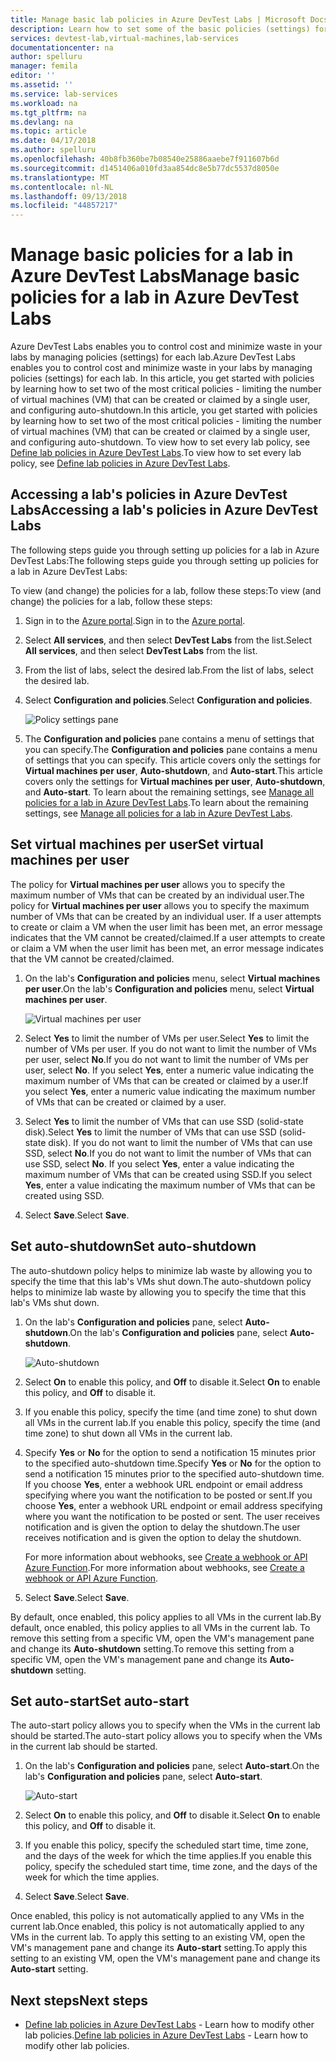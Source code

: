 ```yaml
---
title: Manage basic lab policies in Azure DevTest Labs | Microsoft Docs
description: Learn how to set some of the basic policies (settings) for a lab in DevTest Labs
services: devtest-lab,virtual-machines,lab-services
documentationcenter: na
author: spelluru
manager: femila
editor: ''
ms.assetid: ''
ms.service: lab-services
ms.workload: na
ms.tgt_pltfrm: na
ms.devlang: na
ms.topic: article
ms.date: 04/17/2018
ms.author: spelluru
ms.openlocfilehash: 40b8fb360be7b08540e25886aaebe7f911607b6d
ms.sourcegitcommit: d1451406a010fd3aa854dc8e5b77dc5537d8050e
ms.translationtype: MT
ms.contentlocale: nl-NL
ms.lasthandoff: 09/13/2018
ms.locfileid: "44857217"
---
```

# <a name="manage-basic-policies-for-a-lab-in-azure-devtest-labs"></a><span data-ttu-id="50987-103">Manage basic policies for a lab in Azure DevTest Labs</span><span class="sxs-lookup"><span data-stu-id="50987-103">Manage basic policies for a lab in Azure DevTest Labs</span></span>

<span data-ttu-id="50987-104">Azure DevTest Labs enables you to control cost and minimize waste in your labs by managing policies (settings) for each lab.</span><span class="sxs-lookup"><span data-stu-id="50987-104">Azure DevTest Labs enables you to control cost and minimize waste in your labs by managing policies (settings) for each lab.</span></span> <span data-ttu-id="50987-105">In this article, you get started with policies by learning how to set two of the most critical policies - limiting the number of virtual machines (VM) that can be created or claimed by a single user, and configuring auto-shutdown.</span><span class="sxs-lookup"><span data-stu-id="50987-105">In this article, you get started with policies by learning how to set two of the most critical policies - limiting the number of virtual machines (VM) that can be created or claimed by a single user, and configuring auto-shutdown.</span></span> <span data-ttu-id="50987-106">To view how to set every lab policy, see [Define lab policies in Azure DevTest Labs](devtest-lab-set-lab-policy.md).</span><span class="sxs-lookup"><span data-stu-id="50987-106">To view how to set every lab policy, see [Define lab policies in Azure DevTest Labs](devtest-lab-set-lab-policy.md).</span></span>  

## <a name="accessing-a-labs-policies-in-azure-devtest-labs"></a><span data-ttu-id="50987-107">Accessing a lab's policies in Azure DevTest Labs</span><span class="sxs-lookup"><span data-stu-id="50987-107">Accessing a lab's policies in Azure DevTest Labs</span></span>
<span data-ttu-id="50987-108">The following steps guide you through setting up policies for a lab in Azure DevTest Labs:</span><span class="sxs-lookup"><span data-stu-id="50987-108">The following steps guide you through setting up policies for a lab in Azure DevTest Labs:</span></span>

<span data-ttu-id="50987-109">To view (and change) the policies for a lab, follow these steps:</span><span class="sxs-lookup"><span data-stu-id="50987-109">To view (and change) the policies for a lab, follow these steps:</span></span>

1. <span data-ttu-id="50987-110">Sign in to the [Azure portal](http://go.microsoft.com/fwlink/p/?LinkID=525040).</span><span class="sxs-lookup"><span data-stu-id="50987-110">Sign in to the [Azure portal](http://go.microsoft.com/fwlink/p/?LinkID=525040).</span></span>

1. <span data-ttu-id="50987-111">Select **All services**, and then select **DevTest Labs** from the list.</span><span class="sxs-lookup"><span data-stu-id="50987-111">Select **All services**, and then select **DevTest Labs** from the list.</span></span>

1. <span data-ttu-id="50987-112">From the list of labs, select the desired lab.</span><span class="sxs-lookup"><span data-stu-id="50987-112">From the list of labs, select the desired lab.</span></span>   

1. <span data-ttu-id="50987-113">Select **Configuration and policies**.</span><span class="sxs-lookup"><span data-stu-id="50987-113">Select **Configuration and policies**.</span></span>

    ![Policy settings pane](./media/devtest-lab-set-lab-policy/policies-menu.png)

1. <span data-ttu-id="50987-115">The **Configuration and policies** pane contains a menu of settings that you can specify.</span><span class="sxs-lookup"><span data-stu-id="50987-115">The **Configuration and policies** pane contains a menu of settings that you can specify.</span></span> <span data-ttu-id="50987-116">This article covers only the settings for **Virtual machines per user**, **Auto-shutdown**, and **Auto-start**.</span><span class="sxs-lookup"><span data-stu-id="50987-116">This article covers only the settings for **Virtual machines per user**, **Auto-shutdown**, and **Auto-start**.</span></span> <span data-ttu-id="50987-117">To learn about the remaining settings, see [Manage all policies for a lab in Azure DevTest Labs](./devtest-lab-set-lab-policy.md).</span><span class="sxs-lookup"><span data-stu-id="50987-117">To learn about the remaining settings, see [Manage all policies for a lab in Azure DevTest Labs](./devtest-lab-set-lab-policy.md).</span></span> 
   
## <a name="set-virtual-machines-per-user"></a><span data-ttu-id="50987-118">Set virtual machines per user</span><span class="sxs-lookup"><span data-stu-id="50987-118">Set virtual machines per user</span></span>
<span data-ttu-id="50987-119">The policy for **Virtual machines per user** allows you to specify the maximum number of VMs that can be created by an individual user.</span><span class="sxs-lookup"><span data-stu-id="50987-119">The policy for **Virtual machines per user** allows you to specify the maximum number of VMs that can be created by an individual user.</span></span> <span data-ttu-id="50987-120">If a user attempts to create or claim a VM when the user limit has been met, an error message indicates that the VM cannot be created/claimed.</span><span class="sxs-lookup"><span data-stu-id="50987-120">If a user attempts to create or claim a VM when the user limit has been met, an error message indicates that the VM cannot be created/claimed.</span></span> 

1. <span data-ttu-id="50987-121">On the lab's **Configuration and policies** menu, select **Virtual machines per user**.</span><span class="sxs-lookup"><span data-stu-id="50987-121">On the lab's **Configuration and policies** menu, select **Virtual machines per user**.</span></span>
   
    ![Virtual machines per user](./media/devtest-lab-set-lab-policy/max-vms-per-user.png)

1. <span data-ttu-id="50987-123">Select **Yes** to limit the number of VMs per user.</span><span class="sxs-lookup"><span data-stu-id="50987-123">Select **Yes** to limit the number of VMs per user.</span></span> <span data-ttu-id="50987-124">If you do not want to limit the number of VMs per user, select **No**.</span><span class="sxs-lookup"><span data-stu-id="50987-124">If you do not want to limit the number of VMs per user, select **No**.</span></span> <span data-ttu-id="50987-125">If you select **Yes**, enter a numeric value indicating the maximum number of VMs that can be created or claimed by a user.</span><span class="sxs-lookup"><span data-stu-id="50987-125">If you select **Yes**, enter a numeric value indicating the maximum number of VMs that can be created or claimed by a user.</span></span> 

1. <span data-ttu-id="50987-126">Select **Yes** to limit the number of VMs that can use SSD (solid-state disk).</span><span class="sxs-lookup"><span data-stu-id="50987-126">Select **Yes** to limit the number of VMs that can use SSD (solid-state disk).</span></span> <span data-ttu-id="50987-127">If you do not want to limit the number of VMs that can use SSD, select **No**.</span><span class="sxs-lookup"><span data-stu-id="50987-127">If you do not want to limit the number of VMs that can use SSD, select **No**.</span></span> <span data-ttu-id="50987-128">If you select **Yes**, enter a value indicating the maximum number of VMs that can be created using SSD.</span><span class="sxs-lookup"><span data-stu-id="50987-128">If you select **Yes**, enter a value indicating the maximum number of VMs that can be created using SSD.</span></span> 

1. <span data-ttu-id="50987-129">Select **Save**.</span><span class="sxs-lookup"><span data-stu-id="50987-129">Select **Save**.</span></span>

## <a name="set-auto-shutdown"></a><span data-ttu-id="50987-130">Set auto-shutdown</span><span class="sxs-lookup"><span data-stu-id="50987-130">Set auto-shutdown</span></span>
<span data-ttu-id="50987-131">The auto-shutdown policy helps to minimize lab waste by allowing you to specify the time that this lab's VMs shut down.</span><span class="sxs-lookup"><span data-stu-id="50987-131">The auto-shutdown policy helps to minimize lab waste by allowing you to specify the time that this lab's VMs shut down.</span></span>

1. <span data-ttu-id="50987-132">On the lab's **Configuration and policies** pane, select **Auto-shutdown**.</span><span class="sxs-lookup"><span data-stu-id="50987-132">On the lab's **Configuration and policies** pane, select **Auto-shutdown**.</span></span>
   
    ![Auto-shutdown](./media/devtest-lab-set-lab-policy/auto-shutdown.png)

1. <span data-ttu-id="50987-134">Select **On** to enable this policy, and **Off** to disable it.</span><span class="sxs-lookup"><span data-stu-id="50987-134">Select **On** to enable this policy, and **Off** to disable it.</span></span>

1. <span data-ttu-id="50987-135">If you enable this policy, specify the time (and time zone) to shut down all VMs in the current lab.</span><span class="sxs-lookup"><span data-stu-id="50987-135">If you enable this policy, specify the time (and time zone) to shut down all VMs in the current lab.</span></span>

1. <span data-ttu-id="50987-136">Specify **Yes** or **No** for the option to send a notification 15 minutes prior to the specified auto-shutdown time.</span><span class="sxs-lookup"><span data-stu-id="50987-136">Specify **Yes** or **No** for the option to send a notification 15 minutes prior to the specified auto-shutdown time.</span></span> <span data-ttu-id="50987-137">If you choose **Yes**, enter a webhook URL endpoint or email address specifying where you want the notification to be posted or sent.</span><span class="sxs-lookup"><span data-stu-id="50987-137">If you choose **Yes**, enter a webhook URL endpoint or email address specifying where you want the notification to be posted or sent.</span></span> <span data-ttu-id="50987-138">The user receives notification and is given the option to delay the shutdown.</span><span class="sxs-lookup"><span data-stu-id="50987-138">The user receives notification and is given the option to delay the shutdown.</span></span>

   <span data-ttu-id="50987-139">For more information about webhooks, see [Create a webhook or API Azure Function](../azure-functions/functions-create-a-web-hook-or-api-function.md).</span><span class="sxs-lookup"><span data-stu-id="50987-139">For more information about webhooks, see [Create a webhook or API Azure Function](../azure-functions/functions-create-a-web-hook-or-api-function.md).</span></span> 

1. <span data-ttu-id="50987-140">Select **Save**.</span><span class="sxs-lookup"><span data-stu-id="50987-140">Select **Save**.</span></span>

<span data-ttu-id="50987-141">By default, once enabled, this policy applies to all VMs in the current lab.</span><span class="sxs-lookup"><span data-stu-id="50987-141">By default, once enabled, this policy applies to all VMs in the current lab.</span></span> <span data-ttu-id="50987-142">To remove this setting from a specific VM, open the VM's management pane and change its **Auto-shutdown** setting.</span><span class="sxs-lookup"><span data-stu-id="50987-142">To remove this setting from a specific VM, open the VM's management pane and change its **Auto-shutdown** setting.</span></span>

## <a name="set-auto-start"></a><span data-ttu-id="50987-143">Set auto-start</span><span class="sxs-lookup"><span data-stu-id="50987-143">Set auto-start</span></span>
<span data-ttu-id="50987-144">The auto-start policy allows you to specify when the VMs in the current lab should be started.</span><span class="sxs-lookup"><span data-stu-id="50987-144">The auto-start policy allows you to specify when the VMs in the current lab should be started.</span></span>  

1. <span data-ttu-id="50987-145">On the lab's **Configuration and policies** pane, select **Auto-start**.</span><span class="sxs-lookup"><span data-stu-id="50987-145">On the lab's **Configuration and policies** pane, select **Auto-start**.</span></span>
   
    ![Auto-start](./media/devtest-lab-set-lab-policy/auto-start.png)

2. <span data-ttu-id="50987-147">Select **On** to enable this policy, and **Off** to disable it.</span><span class="sxs-lookup"><span data-stu-id="50987-147">Select **On** to enable this policy, and **Off** to disable it.</span></span>

3. <span data-ttu-id="50987-148">If you enable this policy, specify the scheduled start time, time zone, and the days of the week for which the time applies.</span><span class="sxs-lookup"><span data-stu-id="50987-148">If you enable this policy, specify the scheduled start time, time zone, and the days of the week for which the time applies.</span></span> 

4. <span data-ttu-id="50987-149">Select **Save**.</span><span class="sxs-lookup"><span data-stu-id="50987-149">Select **Save**.</span></span>

<span data-ttu-id="50987-150">Once enabled, this policy is not automatically applied to any VMs in the current lab.</span><span class="sxs-lookup"><span data-stu-id="50987-150">Once enabled, this policy is not automatically applied to any VMs in the current lab.</span></span> <span data-ttu-id="50987-151">To apply this setting to an existing VM, open the VM's management pane and change its **Auto-start** setting.</span><span class="sxs-lookup"><span data-stu-id="50987-151">To apply this setting to an existing VM, open the VM's management pane and change its **Auto-start** setting.</span></span>

## <a name="next-steps"></a><span data-ttu-id="50987-152">Next steps</span><span class="sxs-lookup"><span data-stu-id="50987-152">Next steps</span></span>

- <span data-ttu-id="50987-153">[Define lab policies in Azure DevTest Labs](devtest-lab-set-lab-policy.md) - Learn how to modify other lab policies.</span><span class="sxs-lookup"><span data-stu-id="50987-153">[Define lab policies in Azure DevTest Labs](devtest-lab-set-lab-policy.md) - Learn how to modify other lab policies.</span></span>
